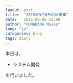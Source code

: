 ```yaml
---
layout: post
title:  "2015年9月6日の出来事"
date:   2015-09-06 22:00
author: "FUNABARA Masao"
lang: "ja"
categories: blog
tags: diary
---
```


本日は、

* システム開発

を行いました。
